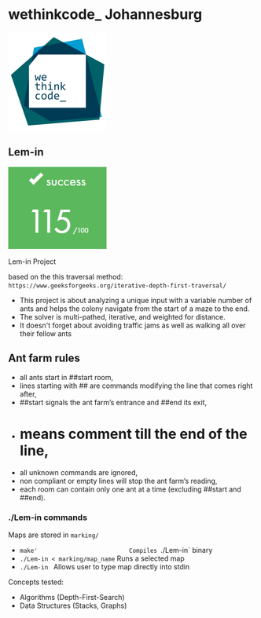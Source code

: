 # wethinkcode_ Johannesburg

![wethinkcode_ logo](resources/wtc.gif)

## Lem-in

![final mark](resources/Lem-in-finalmark.png)

Lem-in Project

based on the this traversal method: `https://www.geeksforgeeks.org/iterative-depth-first-traversal/`

- This project is about analyzing a unique input with a variable number of ants and helps the colony navigate from the start of a maze to the end. 
- The solver is multi-pathed, iterative, and weighted for distance. 
- It doesn't forget about avoiding traffic jams as well as walking all over their fellow ants

## Ant farm rules
- all ants start in ##start room,
- lines starting with ## are commands modifying the line that comes right after,
- ##start signals the ant farm’s entrance and ##end its exit,
- # means comment till the end of the line,
- all unknown commands are ignored,
- non compliant or empty lines will stop the ant farm’s reading,
- each room can contain only one ant at a time (excluding ##start and ##end).

### ./Lem-in commands
Maps are stored in `marking/`
- `make'                          Compiles `./Lem-in` binary
- `./Lem-in < marking/map_name`   Runs a selected map  
- `./Lem-in `                     Allows user to type map directly into stdin   

Concepts tested:
- Algorithms (Depth-First-Search)
- Data Structures (Stacks, Graphs)
